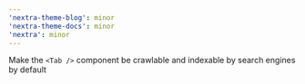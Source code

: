 ```yaml
---
'nextra-theme-blog': minor
'nextra-theme-docs': minor
'nextra': minor
---
```


Make the `<Tab />` component be crawlable and indexable by search engines by default
